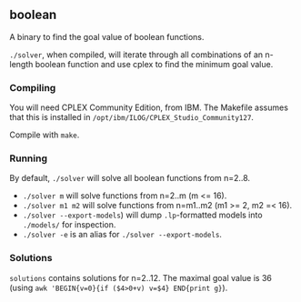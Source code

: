 boolean
---

A binary to find the goal value of boolean functions.

`./solver`, when compiled, will iterate through all combinations
of an n-length boolean function and use cplex to find the minimum goal value.

### Compiling

You will need CPLEX Community Edition, from IBM.
The Makefile assumes that this is installed in `/opt/ibm/ILOG/CPLEX_Studio_Community127`.

Compile with `make`.

### Running

By default, `./solver` will solve all boolean functions from n=2..8.

- `./solver m` will solve functions from n=2..m (m <= 16).
- `./solver m1 m2` will solve functions from n=m1..m2 (m1 >= 2, m2 =< 16).
- `./solver --export-models`) will dump `.lp`-formatted models into `./models/` for inspection.
- `./solver -e` is an alias for `./solver --export-models`.

### Solutions

`solutions` contains solutions for n=2..12.
The maximal goal value is 36 (using `awk 'BEGIN{v=0}{if ($4>0+v) v=$4} END{print g}`).
